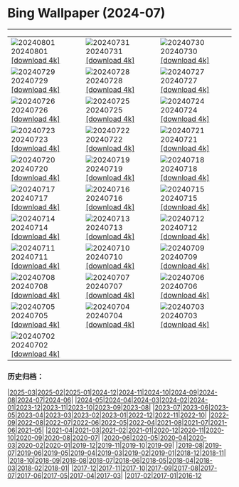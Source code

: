 # Bing Wallpaper (2024-07)
**************

<table><tr><td><img class="wallpaper" src="https://www.bing.com/th?id=OHR.KaptaiLake_EN-IN2191483743_1920x1080.jpg" alt="20240801"> 20240801 <a class="wallpaper_link" href="https://www.bing.com/th?id=OHR.KaptaiLake_EN-IN2191483743_UHD.jpg">[download 4k]</a></td><td><img class="wallpaper" src="https://www.bing.com/th?id=OHR.HoodoosBryce_EN-IN0026851942_1920x1080.jpg" alt="20240731"> 20240731 <a class="wallpaper_link" href="https://www.bing.com/th?id=OHR.HoodoosBryce_EN-IN0026851942_UHD.jpg">[download 4k]</a></td><td><img class="wallpaper" src="https://www.bing.com/th?id=OHR.GimignanoTuscany_EN-IN4247147407_1920x1080.jpg" alt="20240730"> 20240730 <a class="wallpaper_link" href="https://www.bing.com/th?id=OHR.GimignanoTuscany_EN-IN4247147407_UHD.jpg">[download 4k]</a></td></tr><tr><td><img class="wallpaper" src="https://www.bing.com/th?id=OHR.CorbettTigers_EN-IN5057550276_1920x1080.jpg" alt="20240729"> 20240729 <a class="wallpaper_link" href="https://www.bing.com/th?id=OHR.CorbettTigers_EN-IN5057550276_UHD.jpg">[download 4k]</a></td><td><img class="wallpaper" src="https://www.bing.com/th?id=OHR.BeachHutsSweden_EN-IN3846650845_1920x1080.jpg" alt="20240728"> 20240728 <a class="wallpaper_link" href="https://www.bing.com/th?id=OHR.BeachHutsSweden_EN-IN3846650845_UHD.jpg">[download 4k]</a></td><td><img class="wallpaper" src="https://www.bing.com/th?id=OHR.RhinelandVineyards_EN-IN4193963890_1920x1080.jpg" alt="20240727"> 20240727 <a class="wallpaper_link" href="https://www.bing.com/th?id=OHR.RhinelandVineyards_EN-IN4193963890_UHD.jpg">[download 4k]</a></td></tr><tr><td><img class="wallpaper" src="https://www.bing.com/th?id=OHR.KargilMemorial_EN-IN8142573327_1920x1080.jpg" alt="20240726"> 20240726 <a class="wallpaper_link" href="https://www.bing.com/th?id=OHR.KargilMemorial_EN-IN8142573327_UHD.jpg">[download 4k]</a></td><td><img class="wallpaper" src="https://www.bing.com/th?id=OHR.SmokyMountainTrail_EN-IN0121082113_1920x1080.jpg" alt="20240725"> 20240725 <a class="wallpaper_link" href="https://www.bing.com/th?id=OHR.SmokyMountainTrail_EN-IN0121082113_UHD.jpg">[download 4k]</a></td><td><img class="wallpaper" src="https://www.bing.com/th?id=OHR.SheepCousins_EN-IN5841559829_1920x1080.jpg" alt="20240724"> 20240724 <a class="wallpaper_link" href="https://www.bing.com/th?id=OHR.SheepCousins_EN-IN5841559829_UHD.jpg">[download 4k]</a></td></tr><tr><td><img class="wallpaper" src="https://www.bing.com/th?id=OHR.MethoniCastle_EN-IN6995431738_1920x1080.jpg" alt="20240723"> 20240723 <a class="wallpaper_link" href="https://www.bing.com/th?id=OHR.MethoniCastle_EN-IN6995431738_UHD.jpg">[download 4k]</a></td><td><img class="wallpaper" src="https://www.bing.com/th?id=OHR.ElloraCavesMH_EN-IN9734367387_1920x1080.jpg" alt="20240722"> 20240722 <a class="wallpaper_link" href="https://www.bing.com/th?id=OHR.ElloraCavesMH_EN-IN9734367387_UHD.jpg">[download 4k]</a></td><td><img class="wallpaper" src="https://www.bing.com/th?id=OHR.ZanzibarBoats_EN-IN4365742596_1920x1080.jpg" alt="20240721"> 20240721 <a class="wallpaper_link" href="https://www.bing.com/th?id=OHR.ZanzibarBoats_EN-IN4365742596_UHD.jpg">[download 4k]</a></td></tr><tr><td><img class="wallpaper" src="https://www.bing.com/th?id=OHR.MineralMoon_EN-IN9361063674_1920x1080.jpg" alt="20240720"> 20240720 <a class="wallpaper_link" href="https://www.bing.com/th?id=OHR.MineralMoon_EN-IN9361063674_UHD.jpg">[download 4k]</a></td><td><img class="wallpaper" src="https://www.bing.com/th?id=OHR.YoungJaguar_EN-IN3771958694_1920x1080.jpg" alt="20240719"> 20240719 <a class="wallpaper_link" href="https://www.bing.com/th?id=OHR.YoungJaguar_EN-IN3771958694_UHD.jpg">[download 4k]</a></td><td><img class="wallpaper" src="https://www.bing.com/th?id=OHR.MayotteCoral_EN-IN3541373607_1920x1080.jpg" alt="20240718"> 20240718 <a class="wallpaper_link" href="https://www.bing.com/th?id=OHR.MayotteCoral_EN-IN3541373607_UHD.jpg">[download 4k]</a></td></tr><tr><td><img class="wallpaper" src="https://www.bing.com/th?id=OHR.MedievalRothenburg_EN-IN3166503485_1920x1080.jpg" alt="20240717"> 20240717 <a class="wallpaper_link" href="https://www.bing.com/th?id=OHR.MedievalRothenburg_EN-IN3166503485_UHD.jpg">[download 4k]</a></td><td><img class="wallpaper" src="https://www.bing.com/th?id=OHR.HammockCamping_EN-IN2367011958_1920x1080.jpg" alt="20240716"> 20240716 <a class="wallpaper_link" href="https://www.bing.com/th?id=OHR.HammockCamping_EN-IN2367011958_UHD.jpg">[download 4k]</a></td><td><img class="wallpaper" src="https://www.bing.com/th?id=OHR.TateishiPark_EN-IN9733056165_1920x1080.jpg" alt="20240715"> 20240715 <a class="wallpaper_link" href="https://www.bing.com/th?id=OHR.TateishiPark_EN-IN9733056165_UHD.jpg">[download 4k]</a></td></tr><tr><td><img class="wallpaper" src="https://www.bing.com/th?id=OHR.SilkyShark_EN-IN8852758594_1920x1080.jpg" alt="20240714"> 20240714 <a class="wallpaper_link" href="https://www.bing.com/th?id=OHR.SilkyShark_EN-IN8852758594_UHD.jpg">[download 4k]</a></td><td><img class="wallpaper" src="https://www.bing.com/th?id=OHR.CappadociaRocks_EN-IN8308543174_1920x1080.jpg" alt="20240713"> 20240713 <a class="wallpaper_link" href="https://www.bing.com/th?id=OHR.CappadociaRocks_EN-IN8308543174_UHD.jpg">[download 4k]</a></td><td><img class="wallpaper" src="https://www.bing.com/th?id=OHR.RainierWildflowers_EN-IN6153414101_1920x1080.jpg" alt="20240712"> 20240712 <a class="wallpaper_link" href="https://www.bing.com/th?id=OHR.RainierWildflowers_EN-IN6153414101_UHD.jpg">[download 4k]</a></td></tr><tr><td><img class="wallpaper" src="https://www.bing.com/th?id=OHR.GangiSicily_EN-IN6038695994_1920x1080.jpg" alt="20240711"> 20240711 <a class="wallpaper_link" href="https://www.bing.com/th?id=OHR.GangiSicily_EN-IN6038695994_UHD.jpg">[download 4k]</a></td><td><img class="wallpaper" src="https://www.bing.com/th?id=OHR.CollaredAracari_EN-IN5723111528_1920x1080.jpg" alt="20240710"> 20240710 <a class="wallpaper_link" href="https://www.bing.com/th?id=OHR.CollaredAracari_EN-IN5723111528_UHD.jpg">[download 4k]</a></td><td><img class="wallpaper" src="https://www.bing.com/th?id=OHR.TalampayaNP_EN-IN9969060729_1920x1080.jpg" alt="20240709"> 20240709 <a class="wallpaper_link" href="https://www.bing.com/th?id=OHR.TalampayaNP_EN-IN9969060729_UHD.jpg">[download 4k]</a></td></tr><tr><td><img class="wallpaper" src="https://www.bing.com/th?id=OHR.NorwayBlueberries_EN-IN9622921626_1920x1080.jpg" alt="20240708"> 20240708 <a class="wallpaper_link" href="https://www.bing.com/th?id=OHR.NorwayBlueberries_EN-IN9622921626_UHD.jpg">[download 4k]</a></td><td><img class="wallpaper" src="https://www.bing.com/th?id=OHR.YenBaiTerraces_EN-IN9423003053_1920x1080.jpg" alt="20240707"> 20240707 <a class="wallpaper_link" href="https://www.bing.com/th?id=OHR.YenBaiTerraces_EN-IN9423003053_UHD.jpg">[download 4k]</a></td><td><img class="wallpaper" src="https://www.bing.com/th?id=OHR.ConwyRiver_EN-IN8974486695_1920x1080.jpg" alt="20240706"> 20240706 <a class="wallpaper_link" href="https://www.bing.com/th?id=OHR.ConwyRiver_EN-IN8974486695_UHD.jpg">[download 4k]</a></td></tr><tr><td><img class="wallpaper" src="https://www.bing.com/th?id=OHR.NoahBeach_EN-IN8682200105_1920x1080.jpg" alt="20240705"> 20240705 <a class="wallpaper_link" href="https://www.bing.com/th?id=OHR.NoahBeach_EN-IN8682200105_UHD.jpg">[download 4k]</a></td><td><img class="wallpaper" src="https://www.bing.com/th?id=OHR.KeralaSummer_EN-IN8339171901_1920x1080.jpg" alt="20240704"> 20240704 <a class="wallpaper_link" href="https://www.bing.com/th?id=OHR.KeralaSummer_EN-IN8339171901_UHD.jpg">[download 4k]</a></td><td><img class="wallpaper" src="https://www.bing.com/th?id=OHR.MeerkatManor_EN-IN8030536163_1920x1080.jpg" alt="20240703"> 20240703 <a class="wallpaper_link" href="https://www.bing.com/th?id=OHR.MeerkatManor_EN-IN8030536163_UHD.jpg">[download 4k]</a></td></tr><tr><td><img class="wallpaper" src="https://www.bing.com/th?id=OHR.ItalicaRuins_EN-IN7625105640_1920x1080.jpg" alt="20240702"> 20240702 <a class="wallpaper_link" href="https://www.bing.com/th?id=OHR.ItalicaRuins_EN-IN7625105640_UHD.jpg">[download 4k]</a></td><td></td><td></td></tr></table>

### 历史归档：

|[2025-03](/../2025-03/2025-03.md)|[2025-02](/../2025-02/2025-02.md)|[2025-01](/../2025-01/2025-01.md)|[2024-12](/../2024-12/2024-12.md)|[2024-11](/../2024-11/2024-11.md)|[2024-10](/../2024-10/2024-10.md)|[2024-09](/../2024-09/2024-09.md)|[2024-08](/../2024-08/2024-08.md)|[2024-07](/2024-07.md)|[2024-06](/../2024-06/2024-06.md)|
|[2024-05](/../2024-05/2024-05.md)|[2024-04](/../2024-04/2024-04.md)|[2024-03](/../2024-03/2024-03.md)|[2024-02](/../2024-02/2024-02.md)|[2024-01](/../2024-01/2024-01.md)|[2023-12](/../2023-12/2023-12.md)|[2023-11](/../2023-11/2023-11.md)|[2023-10](/../2023-10/2023-10.md)|[2023-09](/../2023-09/2023-09.md)|[2023-08](/../2023-08/2023-08.md)|
|[2023-07](/../2023-07/2023-07.md)|[2023-06](/../2023-06/2023-06.md)|[2023-05](/../2023-05/2023-05.md)|[2023-04](/../2023-04/2023-04.md)|[2023-03](/../2023-03/2023-03.md)|[2023-02](/../2023-02/2023-02.md)|[2023-01](/../2023-01/2023-01.md)|[2022-12](/../2022-12/2022-12.md)|[2022-11](/../2022-11/2022-11.md)|[2022-10](/../2022-10/2022-10.md)|
|[2022-09](/../2022-09/2022-09.md)|[2022-08](/../2022-08/2022-08.md)|[2022-07](/../2022-07/2022-07.md)|[2022-06](/../2022-06/2022-06.md)|[2022-05](/../2022-05/2022-05.md)|[2022-04](/../2022-04/2022-04.md)|[2021-08](/../2021-08/2021-08.md)|[2021-07](/../2021-07/2021-07.md)|[2021-06](/../2021-06/2021-06.md)|[2021-05](/../2021-05/2021-05.md)|
|[2021-04](/../2021-04/2021-04.md)|[2021-03](/../2021-03/2021-03.md)|[2021-02](/../2021-02/2021-02.md)|[2021-01](/../2021-01/2021-01.md)|[2020-12](/../2020-12/2020-12.md)|[2020-11](/../2020-11/2020-11.md)|[2020-10](/../2020-10/2020-10.md)|[2020-09](/../2020-09/2020-09.md)|[2020-08](/../2020-08/2020-08.md)|[2020-07](/../2020-07/2020-07.md)|
|[2020-06](/../2020-06/2020-06.md)|[2020-05](/../2020-05/2020-05.md)|[2020-04](/../2020-04/2020-04.md)|[2020-03](/../2020-03/2020-03.md)|[2020-02](/../2020-02/2020-02.md)|[2020-01](/../2020-01/2020-01.md)|[2019-12](/../2019-12/2019-12.md)|[2019-11](/../2019-11/2019-11.md)|[2019-10](/../2019-10/2019-10.md)|[2019-09](/../2019-09/2019-09.md)|
|[2019-08](/../2019-08/2019-08.md)|[2019-07](/../2019-07/2019-07.md)|[2019-06](/../2019-06/2019-06.md)|[2019-05](/../2019-05/2019-05.md)|[2019-04](/../2019-04/2019-04.md)|[2019-03](/../2019-03/2019-03.md)|[2019-02](/../2019-02/2019-02.md)|[2019-01](/../2019-01/2019-01.md)|[2018-12](/../2018-12/2018-12.md)|[2018-11](/../2018-11/2018-11.md)|
|[2018-10](/../2018-10/2018-10.md)|[2018-09](/../2018-09/2018-09.md)|[2018-08](/../2018-08/2018-08.md)|[2018-07](/../2018-07/2018-07.md)|[2018-06](/../2018-06/2018-06.md)|[2018-05](/../2018-05/2018-05.md)|[2018-04](/../2018-04/2018-04.md)|[2018-03](/../2018-03/2018-03.md)|[2018-02](/../2018-02/2018-02.md)|[2018-01](/../2018-01/2018-01.md)|
|[2017-12](/../2017-12/2017-12.md)|[2017-11](/../2017-11/2017-11.md)|[2017-10](/../2017-10/2017-10.md)|[2017-09](/../2017-09/2017-09.md)|[2017-08](/../2017-08/2017-08.md)|[2017-07](/../2017-07/2017-07.md)|[2017-06](/../2017-06/2017-06.md)|[2017-05](/../2017-05/2017-05.md)|[2017-04](/../2017-04/2017-04.md)|[2017-03](/../2017-03/2017-03.md)|
|[2017-02](/../2017-02/2017-02.md)|[2017-01](/../2017-01/2017-01.md)|[2016-12](/../2016-12/2016-12.md)